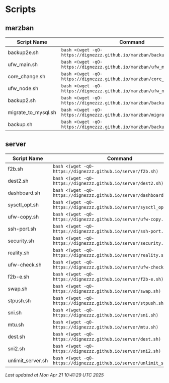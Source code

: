 # Scripts
## marzban

| Script Name | Command |
|-------------|---------|
| backup2e.sh | `bash <(wget -qO- https://dignezzz.github.io/marzban/backup2e.sh)` |
| ufw_main.sh | `bash <(wget -qO- https://dignezzz.github.io/marzban/ufw_main.sh)` |
| core_change.sh | `bash <(wget -qO- https://dignezzz.github.io/marzban/core_change.sh)` |
| ufw_node.sh | `bash <(wget -qO- https://dignezzz.github.io/marzban/ufw_node.sh)` |
| backup2.sh | `bash <(wget -qO- https://dignezzz.github.io/marzban/backup2.sh)` |
| migrate_to_mysql.sh | `bash <(wget -qO- https://dignezzz.github.io/marzban/migrate_to_mysql.sh)` |
| backup.sh | `bash <(wget -qO- https://dignezzz.github.io/marzban/backup.sh)` |

## server

| Script Name | Command |
|-------------|---------|
| f2b.sh | `bash <(wget -qO- https://dignezzz.github.io/server/f2b.sh)` |
| dest2.sh | `bash <(wget -qO- https://dignezzz.github.io/server/dest2.sh)` |
| dashboard.sh | `bash <(wget -qO- https://dignezzz.github.io/server/dashboard.sh)` |
| sysctl_opt.sh | `bash <(wget -qO- https://dignezzz.github.io/server/sysctl_opt.sh)` |
| ufw-copy.sh | `bash <(wget -qO- https://dignezzz.github.io/server/ufw-copy.sh)` |
| ssh-port.sh | `bash <(wget -qO- https://dignezzz.github.io/server/ssh-port.sh)` |
| security.sh | `bash <(wget -qO- https://dignezzz.github.io/server/security.sh)` |
| reality.sh | `bash <(wget -qO- https://dignezzz.github.io/server/reality.sh)` |
| ufw-check.sh | `bash <(wget -qO- https://dignezzz.github.io/server/ufw-check.sh)` |
| f2b-e.sh | `bash <(wget -qO- https://dignezzz.github.io/server/f2b-e.sh)` |
| swap.sh | `bash <(wget -qO- https://dignezzz.github.io/server/swap.sh)` |
| stpush.sh | `bash <(wget -qO- https://dignezzz.github.io/server/stpush.sh)` |
| sni.sh | `bash <(wget -qO- https://dignezzz.github.io/server/sni.sh)` |
| mtu.sh | `bash <(wget -qO- https://dignezzz.github.io/server/mtu.sh)` |
| dest.sh | `bash <(wget -qO- https://dignezzz.github.io/server/dest.sh)` |
| sni2.sh | `bash <(wget -qO- https://dignezzz.github.io/server/sni2.sh)` |
| unlimit_server.sh | `bash <(wget -qO- https://dignezzz.github.io/server/unlimit_server.sh)` |


_Last updated at Mon Apr 21 10:41:29 UTC 2025_ 

